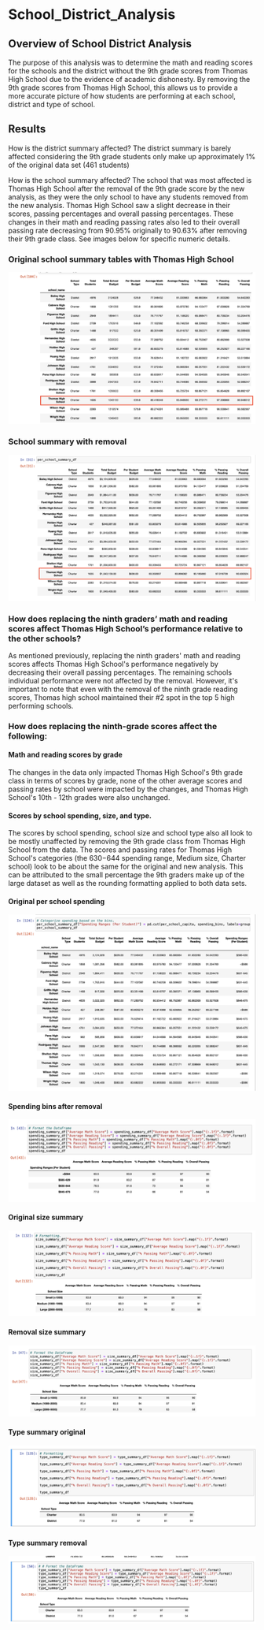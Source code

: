 # School_District_Analysis
## Overview of School District Analysis
The purpose of this analysis was to determine the math and reading scores for the schools and the district without the 9th grade scores from Thomas High School due to the evidence of academic dishonesty. By removing the 9th grade scores from Thomas High School, this allows us to provide a more accurate picture of how students are performing at each school, district and type of school. 

## Results
  How is the district summary affected?
  The district summary is barely affected considering the 9th grade students only make up approximately 1% of the original data set (461 students)
  
  How is the school summary affected?
  The school that was most affected is Thomas High School after the removal of the 9th grade score by the new analysis, as they were the only school to have any students removed from the new analysis. Thomas High School saw a slight decrease in their scores, passing percentages and overall passing percentages.  These changes in their math and reading passing rates also led to their overall passing rate decreasing from 90.95% originally to 90.63% after removing their 9th grade class. See images below for specific numeric details. 
  
### Original school summary tables with Thomas High School
  
  ![Resources/Original_school_summary](/Resources/Original_school_summary.png)
  
### School summary with removal 
  
  ![Resources/Removal_school_summary](/Resources/Removal_school_summary.png)
  
### How does replacing the ninth graders’ math and reading scores affect Thomas High School’s performance relative to the other schools?

As mentioned previously, replacing the ninth graders' math and reading scores affects Thomas High School's performance negatively by decreasing their overall passing percentages. The remaining schools individual performance were not affected by the removal. However, it's important to note that even with the removal of the ninth grade reading scores, Thomas high school maintained their #2 spot in the top 5 high performing schools. 
  
### How does replacing the ninth-grade scores affect the following:
#### Math and reading scores by grade 

The changes in the data only impacted Thomas High School's 9th grade class in terms of scores by grade, none of the other average scores and passing rates by school were impacted by the changes, and Thomas High School's 10th - 12th grades were also unchanged.

#### Scores by school spending, size, and type.
The scores by school spending, school size and school type also all look to be mostly unaffected by removing the 9th grade class from Thomas High School from the data. The scores and passing rates for Thomas High School's categories (the $630-$644 spending range, Medium size, Charter school) look to be about the same for the original and new analysis. This can be attributed to the small percentage the 9th graders make up of the large dataset as well as the rounding formatting applied to both data sets. 

#### Original per school spending 
![Resources/Per_school_bins_original](/Resources/Per_school_bins_original.png)

#### Spending bins after removal
![Resources/bins_removal](/Resources/bins_removal.png)

#### Original size summary
![Resources/size_summary_original](/Resources/size_summary_original.png)

#### Removal size summary
![Resources/size_summary_removal](/Resources/size_summary_removal.png) 

#### Type summary original
![Resources/type_summary_original](/Resources/type_summary_original.png) 

#### Type summary removal
![Resources/type_summary_removal](/Resources/type_summary_removal.png) 
